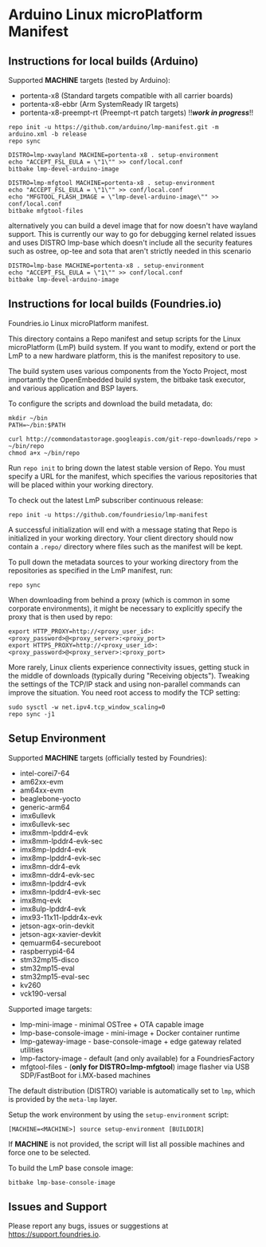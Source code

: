 Arduino Linux microPlatform Manifest
============================

Instructions for local builds (Arduino)
---------------------------------------

Supported **MACHINE** targets (tested by Arduino):

* portenta-x8 (Standard targets compatible with all carrier boards)
* portenta-x8-ebbr (Arm SystemReady IR targets)
* portenta-x8-preempt-rt (Preempt-rt patch targets) !!_**work in progress**_!!

```
repo init -u https://github.com/arduino/lmp-manifest.git -m arduino.xml -b release
repo sync

DISTRO=lmp-xwayland MACHINE=portenta-x8 . setup-environment
echo "ACCEPT_FSL_EULA = \"1\"" >> conf/local.conf
bitbake lmp-devel-arduino-image

DISTRO=lmp-mfgtool MACHINE=portenta-x8 . setup-environment
echo "ACCEPT_FSL_EULA = \"1\"" >> conf/local.conf
echo "MFGTOOL_FLASH_IMAGE = \"lmp-devel-arduino-image\"" >> conf/local.conf
bitbake mfgtool-files
```

alternatively you can build a devel image that for now doesn't have wayland support.
This is currently our way to go for debugging kernel related issues and uses DISTRO lmp-base
which doesn't include all the security features such as ostree, op-tee and sota that aren't
strictly needed in this scenario

```
DISTRO=lmp-base MACHINE=portenta-x8 . setup-environment
echo "ACCEPT_FSL_EULA = \"1\"" >> conf/local.conf
bitbake lmp-devel-arduino-image
```

Instructions for local builds (Foundries.io)
--------------------------------------------

Foundries.io Linux microPlatform manifest.

This directory contains a Repo manifest and setup scripts for the
Linux microPlatform (LmP) build system. If you want to modify, extend or port
the LmP to a new hardware platform, this is the manifest repository to use.

The build system uses various components from the Yocto Project, most
importantly the OpenEmbedded build system, the bitbake task executor, and
various application and BSP layers.

To configure the scripts and download the build metadata, do:

```
mkdir ~/bin
PATH=~/bin:$PATH

curl http://commondatastorage.googleapis.com/git-repo-downloads/repo > ~/bin/repo
chmod a+x ~/bin/repo
```

Run `repo init` to bring down the latest stable version of Repo. You must
specify a URL for the manifest, which specifies the various repositories that
will be placed within your working directory.

To check out the latest LmP subscriber continuous release:

```
repo init -u https://github.com/foundriesio/lmp-manifest
```

A successful initialization will end with a message stating that Repo
is initialized in your working directory. Your client directory should
now contain a `.repo/` directory where files such as the manifest will be kept.

To pull down the metadata sources to your working directory from the
repositories as specified in the LmP manifest, run:

```
repo sync
```

When downloading from behind a proxy (which is common in some
corporate environments), it might be necessary to explicitly specify the proxy
that is then used by repo:

```
export HTTP_PROXY=http://<proxy_user_id>:<proxy_password>@<proxy_server>:<proxy_port>
export HTTPS_PROXY=http://<proxy_user_id>:<proxy_password>@<proxy_server>:<proxy_port>
```

More rarely, Linux clients experience connectivity issues, getting stuck in the
middle of downloads (typically during "Receiving objects"). Tweaking the
settings of the TCP/IP stack and using non-parallel commands can improve the
situation. You need root access to modify the TCP setting:

```
sudo sysctl -w net.ipv4.tcp_window_scaling=0
repo sync -j1
```

Setup Environment
-----------------

Supported **MACHINE** targets (officially tested by Foundries):

* intel-corei7-64
* am62xx-evm
* am64xx-evm
* beaglebone-yocto
* generic-arm64
* imx6ullevk
* imx6ullevk-sec
* imx8mm-lpddr4-evk
* imx8mm-lpddr4-evk-sec
* imx8mp-lpddr4-evk
* imx8mp-lpddr4-evk-sec
* imx8mn-ddr4-evk
* imx8mn-ddr4-evk-sec
* imx8mn-lpddr4-evk
* imx8mn-lpddr4-evk-sec
* imx8mq-evk
* imx8ulp-lpddr4-evk
* imx93-11x11-lpddr4x-evk
* jetson-agx-orin-devkit
* jetson-agx-xavier-devkit
* qemuarm64-secureboot
* raspberrypi4-64
* stm32mp15-disco
* stm32mp15-eval
* stm32mp15-eval-sec
* kv260
* vck190-versal

Supported image targets:

* lmp-mini-image          - minimal OSTree + OTA capable image
* lmp-base-console-image  - mini-image + Docker container runtime
* lmp-gateway-image       - base-console-image + edge gateway related utilities
* lmp-factory-image       - default (and only available) for a FoundriesFactory
* mfgtool-files           - (**only for DISTRO=lmp-mfgtool**) image flasher via
                            USB SDP/FastBoot for i.MX-based machines

The default distribution (DISTRO) variable is automatically set to `lmp`,
which is provided by the `meta-lmp` layer.

Setup the work environment by using the `setup-environment` script:

```
[MACHINE=<MACHINE>] source setup-environment [BUILDDIR]
```

If **MACHINE** is not provided, the script will list all possible machines and
force one to be selected.

To build the LmP base console image:

```
bitbake lmp-base-console-image
```

Issues and Support
------------------

Please report any bugs, issues or suggestions at <https://support.foundries.io>.
